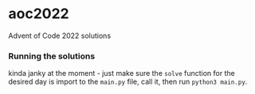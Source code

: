 # aoc2022
Advent of Code 2022 solutions

### Running the solutions
kinda janky at the moment - just make sure the `solve` function for the desired day
is import to the `main.py` file, call it, then run `python3 main.py`.